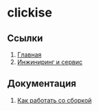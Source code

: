 # clickise

## Ссылки

1. [Главная](https://oaktre.github.io/clickise/)
1. [Инжиниринг и сервис](https://oaktre.github.io/clickise/blog-detail.html)

## Документация
1. [Как работать со сборкой](readme/howWorks.md)
